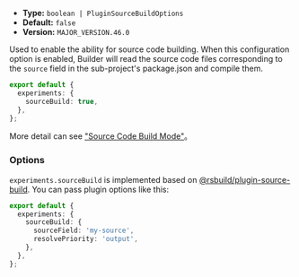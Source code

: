 - **Type:** `boolean | PluginSourceBuildOptions`
- **Default:** `false`
- **Version:** `MAJOR_VERSION.46.0`

Used to enable the ability for source code building. When this configuration option is enabled, Builder will read the source code files corresponding to the `source` field in the sub-project's package.json and compile them.

```ts
export default {
  experiments: {
    sourceBuild: true,
  },
};
```

More detail can see ["Source Code Build Mode"](https://modernjs.dev/en/guides/advanced-features/source-build.html)。

### Options

`experiments.sourceBuild` is implemented based on [@rsbuild/plugin-source-build](https://github.com/rspack-contrib/rsbuild-plugin-source-build?tab=readme-ov-file#options). You can pass plugin options like this:

```ts
export default {
  experiments: {
    sourceBuild: {
      sourceField: 'my-source',
      resolvePriority: 'output',
    },
  },
};
```

